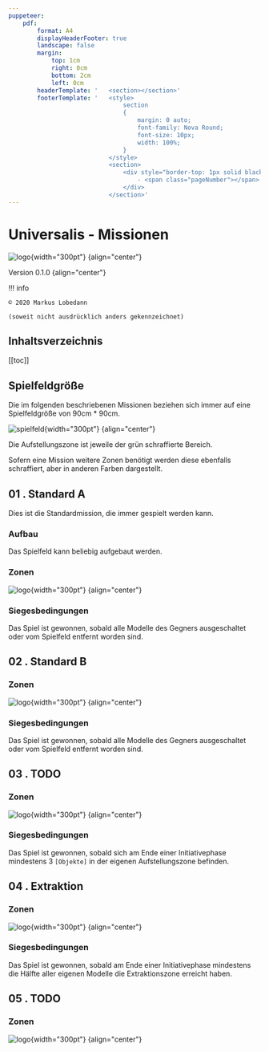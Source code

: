 ```yaml
---
puppeteer:
    pdf:
        format: A4
        displayHeaderFooter: true
        landscape: false
        margin:
            top: 1cm
            right: 0cm
            bottom: 2cm
            left: 0cm
        headerTemplate: '   <section></section>'
        footerTemplate: '   <style>
                                section
                                {
                                    margin: 0 auto;
                                    font-family: Nova Round;
                                    font-size: 10px;
                                    width: 100%;
                                }
                            </style>
                            <section>
                                <div style="border-top: 1px solid black; text-align: center; padding-top: 0.3cm">
                                    - <span class="pageNumber"></span> -
                                </div>
                            </section>'
---
```


# Universalis - Missionen

![logo](../Grafiken/logo.svg){width="300pt"} {align="center"}

Version 0.1.0 {align="center"}

!!! info

    © 2020 Markus Lobedann
    
    (soweit nicht ausdrücklich anders gekennzeichnet)

## Inhaltsverzeichnis

[[toc]]

## Spielfeldgröße

Die im folgenden beschriebenen Missionen beziehen sich immer auf eine Spielfeldgröße von 90cm * 90cm.

![spielfeld](Grafiken/Abbildungen/spielfeld.svg){width="300pt"} {align="center"}

Die Aufstellungszone ist jeweile der grün schraffierte Bereich.

Sofern eine Mission weitere Zonen benötigt werden diese ebenfalls schraffiert, aber in anderen Farben dargestellt.

## 01 . Standard A

Dies ist die Standardmission, die immer gespielt werden kann.

### Aufbau

Das Spielfeld kann beliebig aufgebaut werden.

### Zonen

![logo](Grafiken/Missionen/01.svg){width="300pt"} {align="center"}

### Siegesbedingungen

Das Spiel ist gewonnen, sobald alle Modelle des Gegners ausgeschaltet oder vom Spielfeld entfernt worden sind.

## 02 . Standard B

### Zonen

![logo](Grafiken/Missionen/02.svg){width="300pt"} {align="center"}

### Siegesbedingungen

Das Spiel ist gewonnen, sobald alle Modelle des Gegners ausgeschaltet oder vom Spielfeld entfernt worden sind.

## 03 . TODO

### Zonen

![logo](Grafiken/Missionen/03.svg){width="300pt"} {align="center"}

### Siegesbedingungen

Das Spiel ist gewonnen, sobald sich am Ende einer Initiativephase mindestens 3 `[Objekte]` in der eigenen Aufstellungszone befinden.
## 04 . Extraktion

### Zonen

![logo](Grafiken/Missionen/04.svg){width="300pt"} {align="center"}

### Siegesbedingungen

Das Spiel ist gewonnen, sobald am Ende einer Initiativephase mindestens die Hälfte aller eigenen Modelle die Extraktionszone erreicht haben.
## 05 . TODO

### Zonen

![logo](Grafiken/Missionen/05.svg){width="300pt"} {align="center"}
